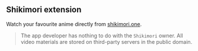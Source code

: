 ## Shikimori extension

Watch your favourite anime directly from [shikimori.one](https://shikimori.one/). 

> The app developer has nothing to do with the `Shikimori` owner. All video materials are stored on third-party servers in the public domain.
